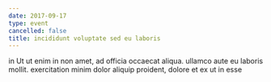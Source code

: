 ```yaml
---
date: 2017-09-17
type: event
cancelled: false
title: incididunt voluptate sed eu laboris
---
```

in Ut ut enim in non amet, ad officia occaecat aliqua. ullamco aute eu laboris mollit. exercitation minim dolor aliquip proident, dolore et ex ut in esse